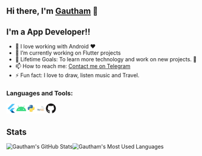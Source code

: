 ## Hi there, I'm [Gautham](https://gauthamasir.github.io/gautham_portfolio/) 👋

## I'm a App Developer!!

- 🌱 I love working with Android ❤️
- 🔭 I’m currently working on Flutter projects
- 🥅 Lifetime Goals: To learn more technology and work on new projects. 🚀
- 📫 How to reach me: [Contact me on Telegram](https://t.me/mellow04)
- ⚡ Fun fact: I love to draw, listen music and Travel.

### Languages and Tools:

<img align="left" alt="Flutter" width="26px" src="https://raw.githubusercontent.com/github/explore/80688e429a7d4ef2fca1e82350fe8e3517d3494d/topics/flutter/flutter.png" />

<img align="left" alt="Python" width="26px" src="https://raw.githubusercontent.com/github/explore/80688e429a7d4ef2fca1e82350fe8e3517d3494d/topics/android/android.png" />

<img align="left" alt="Python" width="26px" src="https://raw.githubusercontent.com/github/explore/80688e429a7d4ef2fca1e82350fe8e3517d3494d/topics/python/python.png" />

<img align="left" alt="MySQL" width="26px" src="https://raw.githubusercontent.com/github/explore/80688e429a7d4ef2fca1e82350fe8e3517d3494d/topics/mysql/mysql.png" />

<img align="left" alt="GitHub" width="26px" src="https://raw.githubusercontent.com/github/explore/78df643247d429f6cc873026c0622819ad797942/topics/github/github.png" />

<br />
<br />

## Stats

<img align="left" alt="Gautham's GitHub Stats" src="https://github-readme-stats.vercel.app/api?username=GauthamAsir&include_all_commits=true&show_icons=true&theme=radical" />

<img align="left" alt="Gautham's Most Used Languages" src="https://github-readme-stats.vercel.app/api/top-langs/?username=GauthamAsir&layout=compact&theme=radical" />
